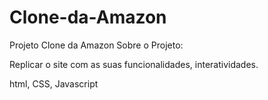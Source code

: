 # Clone-da-Amazon
Projeto Clone da Amazon
Sobre o Projeto:

Replicar o site com as suas funcionalidades, interatividades.

html, CSS, Javascript
